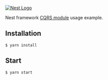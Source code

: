 [![Nest Logo](http://kamilmysliwiec.com/public/nest-logo.png)](http://kamilmysliwiec.com/)

Nest framework [CQRS module](https://github.com/kamilmysliwiec/nest-cqrs) usage example.

## Installation

```
$ yarn install
```

## Start

```
$ yarn start
```
